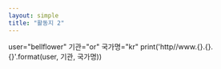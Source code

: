 ```yaml
---
layout: simple
title: "활동지 2" 
--- 
```


user="bellflower"
기관="or"
국가명="kr"
print('http//www.{}.{}.{}'.format(user, 기관, 국가명))

